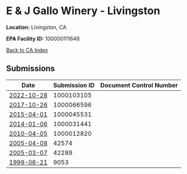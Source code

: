 # E & J Gallo Winery - Livingston

**Location:** Livingston, CA

**EPA Facility ID:** 100000111648

[Back to CA Index](../../index.md)

## Submissions

| Date | Submission ID | Document Control Number |
|------|--------------|-------------------------|
| [2022-10-28](submissions/1000103105.md) | 1000103105 |  |
| [2017-10-26](submissions/1000066596.md) | 1000066596 |  |
| [2015-04-01](submissions/1000045531.md) | 1000045531 |  |
| [2014-01-06](submissions/1000031441.md) | 1000031441 |  |
| [2010-04-05](submissions/1000012820.md) | 1000012820 |  |
| [2005-04-08](submissions/42574.md) | 42574 |  |
| [2005-03-07](submissions/42289.md) | 42289 |  |
| [1999-06-21](submissions/9053.md) | 9053 |  |
